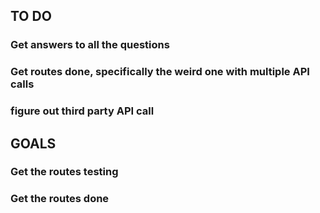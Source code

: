 ## TO DO


### Get answers to all the questions
### Get routes done, specifically the weird one with multiple API calls
### figure out third party API call 



## GOALS

### Get the routes testing

### Get the routes done